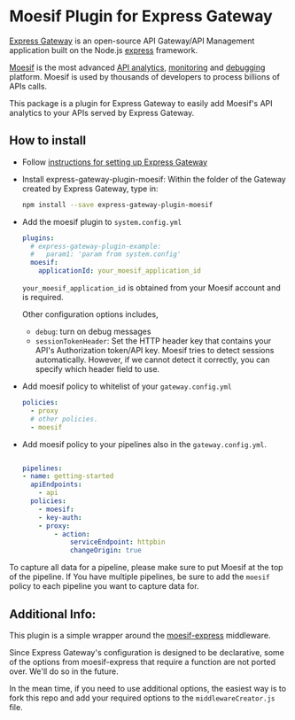 # Moesif Plugin for Express Gateway

[Express Gateway](https://www.express-gateway.io/) is an open-source API Gateway/API Management application built on the Node.js [express](https://expressjs.com/) framework.

[Moesif](https://www.moesif.com) is the most advanced [API analytics](https://www.moesif.com/features/api-analytics), [monitoring](https://www.moesif.com/features/api-monitoring) and [debugging](https://www.moesif.com/features/api-debugging) platform. Moesif is used by thousands of developers to process billions of APIs calls.

This package is a plugin for Express Gateway to easily add Moesif's API analytics to your APIs served by Express Gateway.

## How to install

- Follow [instructions for setting up Express Gateway](https://www.express-gateway.io/getting-started/)

- Install express-gateway-plugin-moesif:
  Within the folder of the Gateway created by Express Gateway, type in:
  ```bash
  npm install --save express-gateway-plugin-moesif
  ```
- Add the moesif plugin to `system.config.yml`

  ```yml
  plugins:
    # express-gateway-plugin-example:
    #   param1: 'param from system.config'
    moesif:
      applicationId: your_moesif_application_id
  ```

  `your_moesif_application_id` is obtained from your Moesif account and is required.

  Other configuration options includes,
  - `debug`: turn on debug messages
  - `sessionTokenHeader`: Set the HTTP header key that contains your API's Authorization token/API key. Moesif tries to detect sessions automatically. However, if we cannot detect it correctly, you can specify which header field to use.

- Add moesif policy to whitelist of your `gateway.config.yml`

  ```yml
  policies:
    - proxy
    # other policies.
    - moesif
  ```

- Add moesif policy to your pipelines also in the `gateway.config.yml`.
  ```yml

  pipelines:
  - name: getting-started
    apiEndpoints:
      - api
    policies:
      - moesif:
      - key-auth:
      - proxy:
          - action:
              serviceEndpoint: httpbin
              changeOrigin: true

  ```

To capture all data for a pipeline, please make sure to put Moesif at the top of the pipeline. If You have multiple pipelines, be sure to add the `moesif` policy to each pipeline you want to capture data for.

## Additional Info:

This plugin is a simple wrapper around the [moesif-express](https://www.moesif.com/docs/server-integration/express/) middleware.

Since Express Gateway's configuration is designed to be declarative, some of the options from moesif-express that require a function are not ported over. We'll do so in the future.

In the mean time, if you need to use additional options, the easiest way is to fork this repo and add your required options to the `middlewareCreator.js` file.
